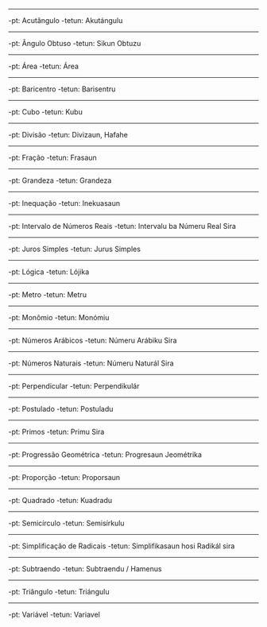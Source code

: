 
---

-pt: Acutângulo 
 -tetun: Akutángulu

---

-pt: Ângulo Obtuso 
 -tetun: Sikun Obtuzu

---

-pt: Área 
 -tetun: Área

---

-pt: Baricentro 
 -tetun: Barisentru

---

-pt: Cubo 
 -tetun: Kubu

---

-pt: Divisão 
 -tetun: Divizaun, Hafahe

---

-pt: Fração 
 -tetun: Frasaun

---

-pt: Grandeza 
 -tetun: Grandeza

---

-pt: Inequação 
 -tetun: Inekuasaun

---

-pt: Intervalo de Números Reais 
 -tetun: Intervalu ba Númeru Real Sira

---

-pt: Juros Simples 
 -tetun: Jurus Simples

---

-pt: Lógica 
 -tetun: Lójika

---

-pt: Metro 
 -tetun: Metru

---

-pt: Monômio 
 -tetun: Monómiu

---

-pt: Números Arábicos 
 -tetun: Númeru Arábiku Sira

---

-pt: Números Naturais 
 -tetun: Númeru Naturál Sira

---

-pt: Perpendicular 
 -tetun: Perpendikulár

---

-pt: Postulado 
 -tetun: Postuladu

---

-pt: Primos 
 -tetun: Primu Sira

---

-pt: Progressão Geométrica 
 -tetun: Progresaun Jeométrika

---

-pt: Proporção 
 -tetun: Proporsaun

---

-pt: Quadrado 
 -tetun: Kuadradu

---

-pt: Semicírculo 
 -tetun: Semisírkulu

---

-pt: Simplificação de Radicais 
 -tetun: Simplifikasaun hosi Radikál sira

---

-pt: Subtraendo 
 -tetun: Subtraendu / Hamenus

---

-pt: Triângulo 
 -tetun: Triángulu

---

-pt: Variável 
 -tetun: Variavel
